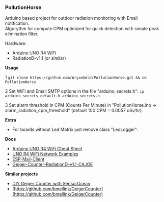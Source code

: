 ### PollutionHorse

Arduino based project for outdoor radiation monitoring with Email notification.<br>
Algorythm for compute CPM optimized for quick detection with simple peak elimination filter.

Hardware:
- Arduino UNO R4 WiFi<br>
- RadiationD-v1.1 (or similar)<br>

**Usage**

1
`git clone https://github.com/AryanGold/PollutionHorse.git && cd PollutionHorse`

2
Set WiFi and Email SMTP options in the file "arduino_secrets.h":
`cp arduino_secrets_default.h arduino_secrets.h`

3
Set alarm threshold in CPM (Counts Per Minute) in "PollutionHorse.ino -> alarm_radiation_cpm_threshold" (default 100 CPM = 0.0057 uSv/hr).


**Extra**
- For boards without Led Matrix just remove class "LedLogger".


**Docs**
- [Arduino UNO R4 WiFi Cheat Sheet](https://docs.arduino.cc/tutorials/uno-r4-wifi/cheat-sheet)<br>
- [UNO R4 WiFi Network Examples](https://docs.arduino.cc/tutorials/uno-r4-wifi/wifi-examples)<br>
- [ESP-Mail-Client](https://github.com/mobizt/ESP-Mail-Client)<br>
- [Geiger-Counter-RadiationD-v1.1-CAJOE](https://github.com/SensorsIot/Geiger-Counter-RadiationD-v1.1-CAJOE-)<br>

**Similar projects**
- [DIY Geiger Counter with SensorOcean](https://www.hackster.io/ruslan-olkhovsky/diy-geiger-counter-with-sensorocean-a76d1a)<br>
- [https://github.com/bmellink/GeigerCounter](https://github.com/bmellink/GeigerCounter)<br>
